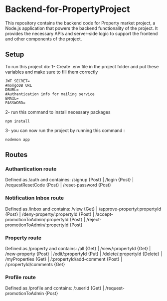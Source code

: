 # Backend-for-PropertyProject
This repository contains the backend code for Property market project, a Node.js application that powers the backend functionality of the project. It provides the necessary APIs and server-side logic to support the frontend and other components of the project.

## Setup
To run this project do:
1- Create .env file in the project folder and put these variables and make sure to fill them correctly
```shell
JWT_SECRET=
#mongoDB URL
DBURL=
#Authantication info for mailing service
EMAIL=
PASSWORD=
```
2- run this command to install necessary packages
```shell
npm install 
```
3- you can now run the project by running this command :
```shell
nodemon app
```

## Routes
### Authantication route
Defined as /auth and containes:
/signup {Post} | /login {Post} | /requestResetCode {Post} | /reset-password {Post}

### Notification Inbox route
Defined as /inbox and contains:
/view {Get} | /approve-property/:propertyId {Post} | /deny-property/:propertyId {Post} | /accept-promotionToAdmin/:propertyId {Post} |
/reject-promotionToAdmin/:propertyId {Post}

### Property route 
Defined as /property and contains:
/all {Get} | /view/:propertyId {Get} | /new-property {Post} | /edit/:propertyId {Put} | /delete/:propertyId {Delete} |
/myProperties {Get} | /:propertyId/add-comment {Post} | /:propertyId/comments {Get}

### Profile route
Defined as /profile and contains:
/:userId {Get} | /request-promotionToAdmin {Post} 